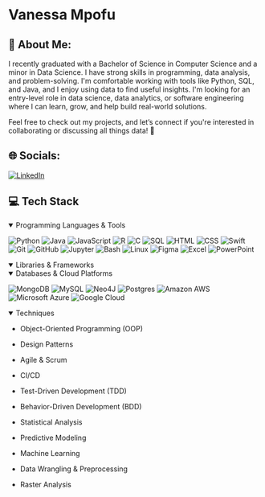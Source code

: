 <h1>Vanessa Mpofu</h1>


## 💫 About Me:
I recently graduated with a Bachelor of Science in Computer Science and a minor in Data Science. I have strong skills in programming, data analysis, and problem-solving. I'm comfortable working with tools like Python, SQL, and Java, and I enjoy using data to find useful insights. I'm looking for an entry-level role in data science, data analytics, or software engineering where I can learn, grow, and help build real-world solutions.

Feel free to check out my projects, and let’s connect if you're interested in collaborating or discussing all things data! 🚀

## 🌐 Socials:
[![LinkedIn](https://img.shields.io/badge/LinkedIn-%230077B5.svg?logo=linkedin&logoColor=white)](https://www.linkedin.com/in/vanessampofu/)  

## 💻 Tech Stack

  <details open>
  <summary>Programming Languages & Tools</summary>

![Python](https://img.shields.io/badge/Python-3776AB?style=flat&logo=python&logoColor=white)
![Java](https://img.shields.io/badge/Java-007396?style=flat&logo=openjdk&logoColor=white)
![JavaScript](https://img.shields.io/badge/JavaScript-F7DF1E?style=flat&logo=javascript&logoColor=black)
![R](https://img.shields.io/badge/R-276DC3?style=flat&logo=r&logoColor=white)
![C](https://img.shields.io/badge/C-00599C?style=flat&logo=c&logoColor=white)
![SQL](https://img.shields.io/badge/SQL-4479A1?style=flat)
![HTML](https://img.shields.io/badge/HTML5-E34F26?style=flat&logo=html5&logoColor=white)
![CSS](https://img.shields.io/badge/CSS3-1572B6?style=flat&logo=css3&logoColor=white)
![Swift](https://img.shields.io/badge/Swift-FA7343?style=flat&logo=swift&logoColor=white)
![Git](https://img.shields.io/badge/Git-F05032?style=flat&logo=git&logoColor=white)
![GitHub](https://img.shields.io/badge/GitHub-181717?style=flat&logo=github&logoColor=white)
![Jupyter](https://img.shields.io/badge/Jupyter-F37626?style=flat&logo=jupyter&logoColor=white)
![Bash](https://img.shields.io/badge/Bash-4EAA25?style=flat&logo=gnubash&logoColor=white)
![Linux](https://img.shields.io/badge/Linux-FCC624?style=flat&logo=linux&logoColor=black)
![Figma](https://img.shields.io/badge/Figma-F24E1E?style=flat&logo=figma&logoColor=white)
![Excel](https://img.shields.io/badge/Microsoft%20Excel-217346?style=flat&logo=microsoftexcel&logoColor=white)
![PowerPoint](https://img.shields.io/badge/Microsoft%20PowerPoint-B7472A?style=flat&logo=microsoftpowerpoint&logoColor=white)



  </details>
  
  <details open>
  <summary>Libraries & Frameworks</summary>

  </details>
  
  <details open>
  <summary>Databases & Cloud Platforms</summary>
  
  ![MongoDB](https://img.shields.io/badge/MongoDB-%234ea94b.svg?style=flat&logo=mongodb&logoColor=white) 
  ![MySQL](https://img.shields.io/badge/MySQL-4479A1.svg?style=flat&logo=mysql&logoColor=white) 
  ![Neo4J](https://img.shields.io/badge/Neo4j-008CC1?style=flat&logo=neo4j&logoColor=white) 
  ![Postgres](https://img.shields.io/badge/Postgres-%23316192.svg?style=flat&logo=postgresql&logoColor=white) 
  ![Amazon AWS](https://img.shields.io/badge/Amazon_AWS-FF9900?style=flat&logo=amazonaws&logoColor=white)
  ![Microsoft Azure](https://img.shields.io/badge/Microsoft_Azure-0078D4?style=flat&logo=microsoftazure&logoColor=white) 
  ![Google Cloud](https://img.shields.io/badge/GoogleCloud-%234285F4.svg?style=flat&logo=google-cloud&logoColor=white) 
  </details>
  

  
  <details open>
  <summary>Techniques</summary>
  
- Object-Oriented Programming (OOP)
- Design Patterns
- Agile & Scrum
- CI/CD
- Test-Driven Development (TDD)
- Behavior-Driven Development (BDD)
- Statistical Analysis
- Predictive Modeling
- Machine Learning
- Data Wrangling & Preprocessing
- Raster Analysis

  </details>
  




